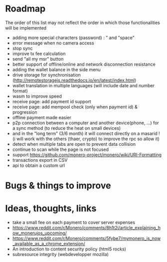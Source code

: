 # Roadmap 
The order of this list may not reflect the order in which those functionalities will be implemented  
  
- adding more special characters (password) : " and "space"
- error message when no camera access
- stop sync
- improve tx fee calculation
- send "all my msr" button
- better support of offline/online and network disconnection resistance
- adding the wallet balance in the side menu
- drive storage for synchronisation (http://remotestoragejs.readthedocs.io/en/latest/index.html)
- wallet translation in multiple languages (will include date and number format)
- wasm to improve speed
- receive page: add payment id support
- receive page: add mempool check (only when payment id) & progression
- offline payment made easier
- p2p connection between a computer and another device(phone, ...) for a sync method (to reduce the heat on small devices)
- and in the "long term" (3/6 month) it will connect directly on a masarid ! (i will work with the others (thaer, crypto) to improve the rpc so allow it)
- detect when multiple tabs are open to prevent data collision
- continue to scan while the page is not focused
- support https://github.com/monero-project/monero/wiki/URI-Formatting
- transactions export in CSV
- api to obtain a custom url

# Bugs & things to improve

# Ideas, thoughts, links
- take a small fee on each payment to cover server expenses
- https://www.reddit.com/r/Monero/comments/8h1t2i/article_explaining_how_monerujos_upcoming/
- https://www.reddit.com/r/Monero/comments/5fybe7/mymonero_is_now_available_as_a_chrome_extension/
- An introduction to content security policy (html5 rocks)
- subresource integrity (webdevelopper mozilla)